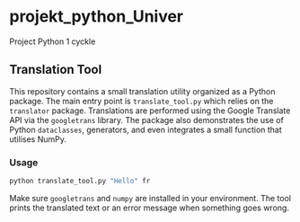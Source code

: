 # projekt_python_Univer
Project Python 1 cyckle

## Translation Tool

This repository contains a small translation utility organized as a Python
package. The main entry point is `translate_tool.py` which relies on the
`translator` package. Translations are performed using the Google Translate API
via the `googletrans` library. The package also demonstrates the use of Python
`dataclasses`, generators, and even integrates a small function that utilises
NumPy.

### Usage

```bash
python translate_tool.py "Hello" fr
```

Make sure `googletrans` and `numpy` are installed in your environment. The tool
prints the translated text or an error message when something goes wrong.
